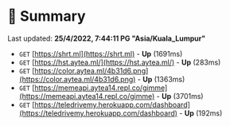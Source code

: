 # 📖 Summary
Last updated: **25/4/2022, 7:44:11 PG "Asia/Kuala_Lumpur"**

- `GET` [https://shrt.ml](https://shrt.ml) - **Up** (1691ms)
- `GET` [https://hst.aytea.ml/](https://hst.aytea.ml/) - **Up** (283ms)
- `GET` [https://color.aytea.ml/4b31d6.png](https://color.aytea.ml/4b31d6.png) - **Up** (1363ms)
- `GET` [https://memeapi.aytea14.repl.co/gimme](https://memeapi.aytea14.repl.co/gimme) - **Up** (3701ms)
- `GET` [https://teledrivemy.herokuapp.com/dashboard](https://teledrivemy.herokuapp.com/dashboard) - **Up** (192ms)
